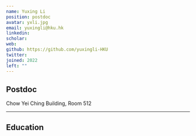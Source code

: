 ```yaml
---
name: Yuxing Li
position: postdoc
avatar: yxli.jpg
email: yuxingli@hku.hk
linkedin: 
scholar: 
web: 
github: https://github.com/yuxingli-HKU
twitter: 
joined: 2022
left: ""
---
```





## Postdoc


<i class="fa fa-building"></i> Chow Yei Ching Building, Room 512



<hr>



## Education



